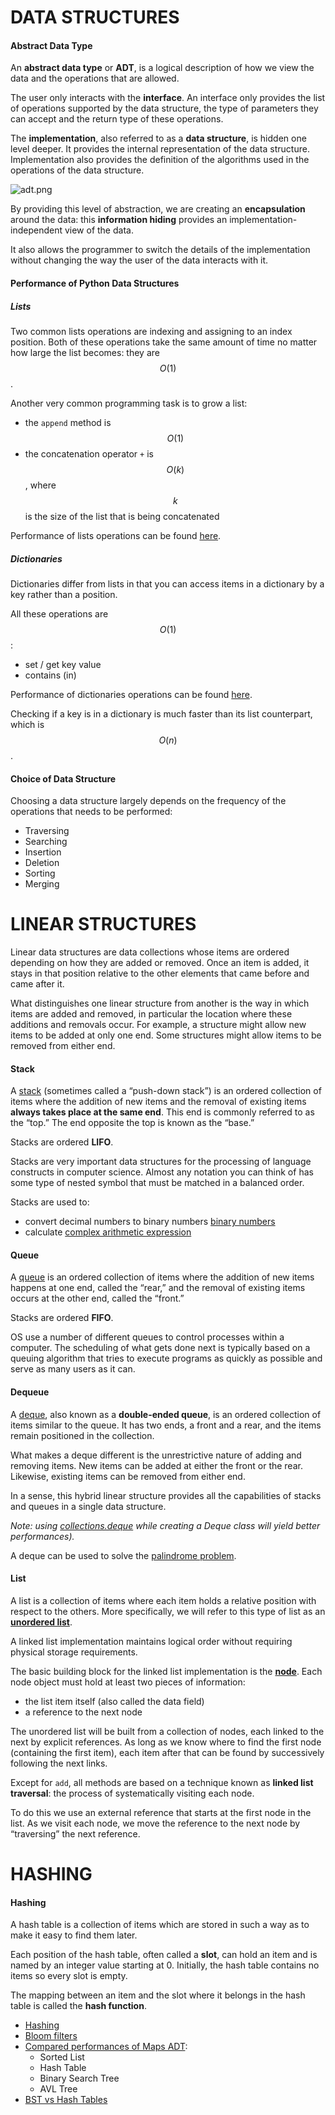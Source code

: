 # DATA STRUCTURES

#### Abstract Data Type

An **abstract data type** or **ADT**, is a logical description of how we view the data and the operations that are allowed.

The user only interacts with the **interface**. An interface only provides the list of  operations supported by the data structure, the type of parameters they can accept and the return type of these operations.

The **implementation**, also referred to as a **data structure**, is hidden one level deeper. It provides the internal representation of the data structure. Implementation also provides the definition of the algorithms used in the operations of the data structure.

![adt.png](https://sebastienplat.s3.amazonaws.com/301e388a0b1cefa0f33baa1f857a1ccb1487619035297)

By providing this level of abstraction, we are creating an **encapsulation** around the data: this **information hiding** provides an implementation-independent view of the data. 

It also allows the programmer to switch the details of the implementation without changing the way the user of the data interacts with it.


#### Performance of Python Data Structures

##### Lists

Two common lists operations are indexing and assigning to an index position. Both of these operations take the same amount of time no matter how large the list becomes: they are $$O(1)$$.

Another very common programming task is to grow a list:

+ the `append` method is $$O(1)$$
+ the concatenation operator `+` is $$O(k)$$, where $$k$$ is the size of the list that is being concatenated

Performance of lists operations can be found [here](http://interactivepython.org/runestone/static/pythonds/AlgorithmAnalysis/Lists.html#tbl-listbigo).

##### Dictionaries

Dictionaries differ from lists in that you can access items in a dictionary by a key rather than a position. 

All these operations are $$O(1)$$:

+ set / get key value
+ contains (in)

Performance of dictionaries operations can be found [here](http://interactivepython.org/runestone/static/pythonds/AlgorithmAnalysis/Dictionaries.html#tbl-dictbigo).

Checking if a key is in a dictionary is much faster than its list counterpart, which is $$O(n)$$.


#### Choice of Data Structure

Choosing a data structure largely depends on the frequency of the operations that needs to be performed:

+ Traversing
+ Searching
+ Insertion
+ Deletion
+ Sorting
+ Merging




# LINEAR STRUCTURES

Linear data structures are data collections whose items are ordered depending on how they are added or removed. Once an item is added, it stays in that position relative to the other elements that came before and came after it.

What distinguishes one linear structure from another is the way in which items are added and removed, in particular the location where these additions and removals occur. For example, a structure might allow new items to be added at only one end. Some structures might allow items to be removed from either end.


#### Stack

A [stack](http://interactivepython.org/runestone/static/pythonds/BasicDS/ImplementingaStackinPython.html) (sometimes called a “push-down stack”) is an ordered collection of items where the addition of new items and the removal of existing items **always takes place at the same end**. This end is commonly referred to as the “top.” The end opposite the top is known as the “base.”

Stacks are ordered **LIFO**. 

Stacks are very important data structures for the processing of language constructs in computer science. Almost any notation you can think of has some type of nested symbol that must be matched in a balanced order. 

Stacks are used to: 

+ convert decimal numbers to binary numbers [binary numbers](http://interactivepython.org/runestone/static/pythonds/BasicDS/ConvertingDecimalNumberstoBinaryNumbers.html)
+ calculate [complex arithmetic expression](http://interactivepython.org/runestone/static/pythonds/BasicDS/InfixPrefixandPostfixExpressions.html) 


#### Queue

A [queue](http://interactivepython.org/runestone/static/pythonds/BasicDS/ImplementingaQueueinPython.html) is an ordered collection of items where the addition of new items happens at one end, called the “rear,” and the removal of existing items occurs at the other end, called the “front.” 

Stacks are ordered **FIFO**. 

OS use a number of different queues to control processes within a computer. The scheduling of what gets done next is typically based on a queuing algorithm that tries to execute programs as quickly as possible and serve as many users as it can.

#### Dequeue

A [deque](http://interactivepython.org/runestone/static/pythonds/BasicDS/ImplementingaDequeinPython.html), also known as a **double-ended queue**, is an ordered collection of items similar to the queue. It has two ends, a front and a rear, and the items remain positioned in the collection. 

What makes a deque different is the unrestrictive nature of adding and removing items. New items can be added at either the front or the rear. Likewise, existing items can be removed from either end. 

In a sense, this hybrid linear structure provides all the capabilities of stacks and queues in a single data structure.

_Note: using [collections.deque](https://docs.python.org/3/library/collections.html#collections.deque) while creating a Deque class will yield better performances)._

A deque can be used to solve the [palindrome problem](http://interactivepython.org/runestone/static/pythonds/BasicDS/PalindromeChecker.html).

#### List

A list is a collection of items where each item holds a relative position with respect to the others. More specifically, we will refer to this type of list as an **[unordered list](http://interactivepython.org/runestone/static/pythonds/BasicDS/ImplementinganUnorderedListLinkedLists.html#the-unordered-list-class)**. 

A linked list implementation maintains logical order without requiring physical storage requirements.

The basic building block for the linked list implementation is the **[node](http://interactivepython.org/runestone/static/pythonds/BasicDS/ImplementinganUnorderedListLinkedLists.html#the-node-class)**. Each node object must hold at least two pieces of information:

+ the list item itself (also called the data field)
+ a reference to the next node

The unordered list will be built from a collection of nodes, each linked to the next by explicit references. As long as we know where to find the first node (containing the first item), each item after that can be found by successively following the next links. 

Except for `add`, all methods are based on a technique known as **linked list traversal**: the process of systematically visiting each node.

To do this we use an external reference that starts at the first node in the list. As we visit each node, we move the reference to the next node by “traversing” the next reference.




# HASHING

#### Hashing

A hash table is a collection of items which are stored in such a way as to make it easy to find them later. 

Each position of the hash table, often called a **slot**, can hold an item and is named by an integer value starting at 0. Initially, the hash table contains no items so every slot is empty.

The mapping between an item and the slot where it belongs in the hash table is called the **hash function**. 

+ [Hashing](http://interactivepython.org/runestone/static/pythonds/SortSearch/Hashing.html)
+ [Bloom filters](http://stackoverflow.com/questions/4282375/what-is-the-advantage-to-using-bloom-filters)
+ [Compared performances of Maps ADT](http://interactivepython.org/runestone/static/pythonds/Trees/SummaryofMapADTImplementations.html): 
  + Sorted List 
  + Hash Table
  + Binary Search Tree 
  + AVL Tree
+ [BST vs Hash Tables](http://www.geeksforgeeks.org/advantages-of-bst-over-hash-table/)




